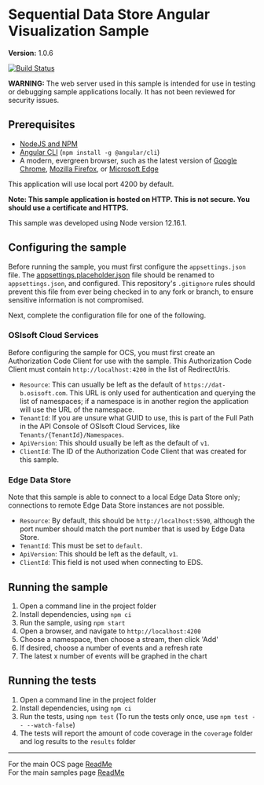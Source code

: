 # Sequential Data Store Angular Visualization Sample

**Version:** 1.0.6

[![Build Status](https://dev.azure.com/osieng/engineering/_apis/build/status/product-readiness/SDS/osisoft.sample-sds-visualization-angular?repoName=osisoft%2Fsample-sds-visualization-angular&branchName=main)](https://dev.azure.com/osieng/engineering/_build/latest?definitionId=2686&repoName=osisoft%2Fsample-sds-visualization-angular&branchName=main)

**WARNING:** The web server used in this sample is intended for use in testing or debugging sample applications locally. It has not been reviewed for security issues.

## Prerequisites

- [NodeJS and NPM](https://nodejs.org/en/)
- [Angular CLI](https://cli.angular.io/) (`npm install -g @angular/cli`)
- A modern, evergreen browser, such as the latest version of [Google Chrome](https://www.google.com/chrome/), [Mozilla Firefox](https://www.mozilla.org/firefox/), or [Microsoft Edge](https://www.microsoft.com/edge)

This application will use local port 4200 by default.

**Note: This sample application is hosted on HTTP. This is not secure. You should use a certificate and HTTPS.**

This sample was developed using Node version 12.16.1.

## Configuring the sample

Before running the sample, you must first configure the `appsettings.json` file. The [appsettings.placeholder.json](src/app/appsettings.placeholder.json) file should be renamed to `appsettings.json`, and configured. This repository's `.gitignore` rules should prevent this file from ever being checked in to any fork or branch, to ensure sensitive information is not compromised.

Next, complete the configuration file for one of the following.

### OSIsoft Cloud Services

Before configuring the sample for OCS, you must first create an Authorization Code Client for use with the sample. This Authorization Code Client must contain `http://localhost:4200` in the list of RedirectUris.

- `Resource`: This can usually be left as the default of `https://dat-b.osisoft.com`. This URL is only used for authentication and querying the list of namespaces; if a namespace is in another region the application will use the URL of the namespace.
- `TenantId`: If you are unsure what GUID to use, this is part of the Full Path in the API Console of OSIsoft Cloud Services, like `Tenants/{TenantId}/Namespaces`.
- `ApiVersion`: This should usually be left as the default of `v1`.
- `ClientId`: The ID of the Authorization Code Client that was created for this sample.

### Edge Data Store

Note that this sample is able to connect to a local Edge Data Store only; connections to remote Edge Data Store instances are not possible.

- `Resource`: By default, this should be `http://localhost:5590`, although the port number should match the port number that is used by Edge Data Store.
- `TenantId`: This must be set to `default`.
- `ApiVersion`: This should be left as the default, `v1`.
- `ClientId`: This field is not used when connecting to EDS.

## Running the sample

1. Open a command line in the project folder
1. Install dependencies, using `npm ci`
1. Run the sample, using `npm start`
1. Open a browser, and navigate to `http://localhost:4200`
1. Choose a namespace, then choose a stream, then click 'Add'
1. If desired, choose a number of events and a refresh rate
1. The latest x number of events will be graphed in the chart

## Running the tests

1. Open a command line in the project folder
1. Install dependencies, using `npm ci`
1. Run the tests, using `npm test` (To run the tests only once, use `npm test -- --watch-false`)
1. The tests will report the amount of code coverage in the `coverage` folder and log results to the `results` folder

---

For the main OCS page [ReadMe](https://github.com/osisoft/OSI-Samples-OCS)  
For the main samples page [ReadMe](https://github.com/osisoft/OSI-Samples)
